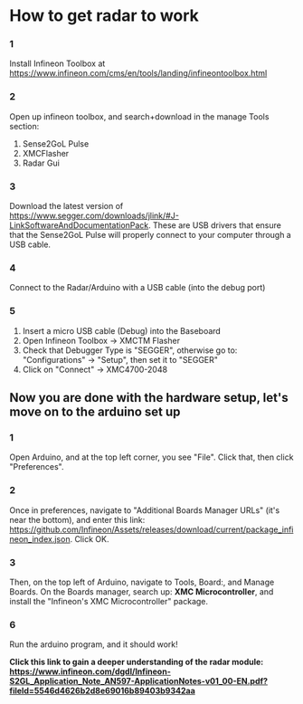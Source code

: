 # How to get radar to work

### 1

Install Infineon Toolbox at https://www.infineon.com/cms/en/tools/landing/infineontoolbox.html

### 2

Open up infineon toolbox, and search+download in the manage Tools section:

1. Sense2GoL Pulse
2. XMCFlasher
3. Radar Gui

### 3 

Download the latest version of https://www.segger.com/downloads/jlink/#J-LinkSoftwareAndDocumentationPack. These are USB drivers that ensure that the Sense2GoL Pulse will properly connect to your computer through a USB cable.

### 4

Connect to the Radar/Arduino with a USB cable (into the debug port)

### 5 

1. Insert a micro USB cable (Debug) into the Baseboard
2. Open Infineon Toolbox → XMCTM Flasher
3. Check that Debugger Type is "SEGGER", otherwise go to: "Configurations" → "Setup", then set it to "SEGGER"
4. Click on "Connect" → XMC4700-2048

## Now you are done with the hardware setup, let's move on to the arduino set up

### 1

Open Arduino, and at the top left corner, you see "File". Click that, then click "Preferences".

### 2 

Once in preferences, navigate to "Additional Boards Manager URLs" (it's near the bottom), and enter this link: https://github.com/Infineon/Assets/releases/download/current/package_infineon_index.json. Click OK.

### 3

Then, on the top left of Arduino, navigate to Tools, Board:, and Manage Boards. On the Boards manager, search up: **XMC Microcontroller**, and install the "Infineon's XMC Microcontroller" package.


### 6 

Run the arduino program, and it should work!

**Click this link to gain a deeper understanding of the radar module: https://www.infineon.com/dgdl/Infineon-S2GL_Application_Note_AN597-ApplicationNotes-v01_00-EN.pdf?fileId=5546d4626b2d8e69016b89403b9342aa**
